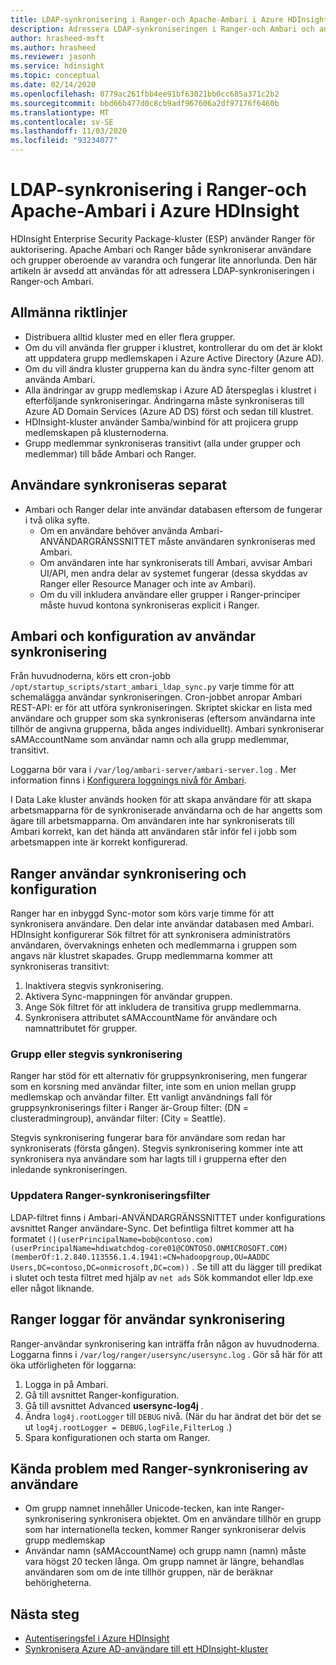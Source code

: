 ```yaml
---
title: LDAP-synkronisering i Ranger-och Apache-Ambari i Azure HDInsight
description: Adressera LDAP-synkroniseringen i Ranger-och Ambari och ange allmänna rikt linjer.
author: hrasheed-msft
ms.author: hrasheed
ms.reviewer: jasonh
ms.service: hdinsight
ms.topic: conceptual
ms.date: 02/14/2020
ms.openlocfilehash: 0779ac261fbb4ee91bf63021bb0cc685a371c2b2
ms.sourcegitcommit: bbd66b477d0c8cb9adf967606a2df97176f6460b
ms.translationtype: MT
ms.contentlocale: sv-SE
ms.lasthandoff: 11/03/2020
ms.locfileid: "93234077"
---
```

# <a name="ldap-sync-in-ranger-and-apache-ambari-in-azure-hdinsight"></a>LDAP-synkronisering i Ranger-och Apache-Ambari i Azure HDInsight

HDInsight Enterprise Security Package-kluster (ESP) använder Ranger för auktorisering. Apache Ambari och Ranger både synkroniserar användare och grupper oberoende av varandra och fungerar lite annorlunda. Den här artikeln är avsedd att användas för att adressera LDAP-synkroniseringen i Ranger-och Ambari.

## <a name="general-guidelines"></a>Allmänna riktlinjer

* Distribuera alltid kluster med en eller flera grupper.
* Om du vill använda fler grupper i klustret, kontrollerar du om det är klokt att uppdatera grupp medlemskapen i Azure Active Directory (Azure AD).
* Om du vill ändra kluster grupperna kan du ändra sync-filter genom att använda Ambari.
* Alla ändringar av grupp medlemskap i Azure AD återspeglas i klustret i efterföljande synkroniseringar. Ändringarna måste synkroniseras till Azure AD Domain Services (Azure AD DS) först och sedan till klustret.
* HDInsight-kluster använder Samba/winbind för att projicera grupp medlemskapen på klusternoderna.
* Grupp medlemmar synkroniseras transitivt (alla under grupper och medlemmar) till både Ambari och Ranger. 

## <a name="users-are-synced-separately"></a>Användare synkroniseras separat

 * Ambari och Ranger delar inte användar databasen eftersom de fungerar i två olika syfte. 
   * Om en användare behöver använda Ambari-ANVÄNDARGRÄNSSNITTET måste användaren synkroniseras med Ambari. 
   * Om användaren inte har synkroniserats till Ambari, avvisar Ambari UI/API, men andra delar av systemet fungerar (dessa skyddas av Ranger eller Resource Manager och inte av Ambari).
   * Om du vill inkludera användare eller grupper i Ranger-principer måste huvud kontona synkroniseras explicit i Ranger.

## <a name="ambari-user-sync-and-configuration"></a>Ambari och konfiguration av användar synkronisering

Från huvudnoderna, körs ett cron-jobb `/opt/startup_scripts/start_ambari_ldap_sync.py` varje timme för att schemalägga användar synkroniseringen. Cron-jobbet anropar Ambari REST-API: er för att utföra synkroniseringen. Skriptet skickar en lista med användare och grupper som ska synkroniseras (eftersom användarna inte tillhör de angivna grupperna, båda anges individuellt). Ambari synkroniserar sAMAccountName som användar namn och alla grupp medlemmar, transitivt.

Loggarna bör vara i `/var/log/ambari-server/ambari-server.log` . Mer information finns i [Konfigurera loggnings nivå för Ambari](https://docs.cloudera.com/HDPDocuments/Ambari-latest/administering-ambari/content/amb_configure_ambari_logging_level.html).

I Data Lake kluster används hooken för att skapa användare för att skapa arbetsmapparna för de synkroniserade användarna och de har angetts som ägare till arbetsmapparna. Om användaren inte har synkroniserats till Ambari korrekt, kan det hända att användaren står inför fel i jobb som arbetsmappen inte är korrekt konfigurerad.

## <a name="ranger-user-sync-and-configuration"></a>Ranger användar synkronisering och konfiguration

Ranger har en inbyggd Sync-motor som körs varje timme för att synkronisera användare. Den delar inte användar databasen med Ambari. HDInsight konfigurerar Sök filtret för att synkronisera administratörs användaren, övervaknings enheten och medlemmarna i gruppen som angavs när klustret skapades. Grupp medlemmarna kommer att synkroniseras transitivt:

1. Inaktivera stegvis synkronisering.
1. Aktivera Sync-mappningen för användar gruppen.
1. Ange Sök filtret för att inkludera de transitiva grupp medlemmarna.
1. Synkronisera attributet sAMAccountName för användare och namnattributet för grupper.

### <a name="group-or-incremental-sync"></a>Grupp eller stegvis synkronisering

Ranger har stöd för ett alternativ för gruppsynkronisering, men fungerar som en korsning med användar filter, inte som en union mellan grupp medlemskap och användar filter. Ett vanligt användnings fall för gruppsynkroniserings filter i Ranger är-Group filter: (DN = clusteradmingroup), användar filter: (City = Seattle).

Stegvis synkronisering fungerar bara för användare som redan har synkroniserats (första gången). Stegvis synkronisering kommer inte att synkronisera nya användare som har lagts till i grupperna efter den inledande synkroniseringen.

### <a name="update-ranger-sync-filter"></a>Uppdatera Ranger-synkroniseringsfilter

LDAP-filtret finns i Ambari-ANVÄNDARGRÄNSSNITTET under konfigurations avsnittet Ranger användare-Sync. Det befintliga filtret kommer att ha formatet `(|(userPrincipalName=bob@contoso.com)(userPrincipalName=hdiwatchdog-core01@CONTOSO.ONMICROSOFT.COM)(memberOf:1.2.840.113556.1.4.1941:=CN=hadoopgroup,OU=AADDC Users,DC=contoso,DC=onmicrosoft,DC=com))` . Se till att du lägger till predikat i slutet och testa filtret med hjälp av `net ads` Sök kommandot eller ldp.exe eller något liknande.

## <a name="ranger-user-sync-logs"></a>Ranger loggar för användar synkronisering

Ranger-användar synkronisering kan inträffa från någon av huvudnoderna. Loggarna finns i `/var/log/ranger/usersync/usersync.log` . Gör så här för att öka utförligheten för loggarna:

1. Logga in på Ambari.
1. Gå till avsnittet Ranger-konfiguration.
1. Gå till avsnittet Advanced **usersync-log4j** .
1. Ändra `log4j.rootLogger` till `DEBUG` nivå. (När du har ändrat det bör det se ut `log4j.rootLogger = DEBUG,logFile,FilterLog` .)
1. Spara konfigurationen och starta om Ranger.

## <a name="known-issues-with-ranger-user-sync"></a>Kända problem med Ranger-synkronisering av användare
* Om grupp namnet innehåller Unicode-tecken, kan inte Ranger-synkronisering synkronisera objektet. Om en användare tillhör en grupp som har internationella tecken, kommer Ranger synkroniserar delvis grupp medlemskap
* Användar namn (sAMAccountName) och grupp namn (namn) måste vara högst 20 tecken långa. Om grupp namnet är längre, behandlas användaren som om de inte tillhör gruppen, när de beräknar behörigheterna.

## <a name="next-steps"></a>Nästa steg

* [Autentiseringsfel i Azure HDInsight](./domain-joined-authentication-issues.md)
* [Synkronisera Azure AD-användare till ett HDInsight-kluster](../hdinsight-sync-aad-users-to-cluster.md)
